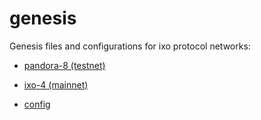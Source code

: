 # genesis

Genesis files and configurations for ixo protocol networks:

- [pandora-8 (testnet)](./pandora-8/)
- [ixo-4 (mainnet)](./ixo-4/README.md)

- [config](./README_CONFIG.md)